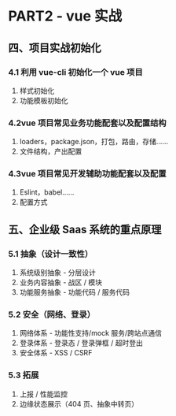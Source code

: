 # PART2 - vue 实战

## 四、项⽬实战初始化

### 4.1 利⽤ vue-cli 初始化⼀个 vue 项⽬

1. 样式初始化
2. 功能模板初始化

### 4.2vue 项⽬常⻅业务功能配套以及配置结构

1. loaders，package.json，打包，路由，存储……
2. ⽂件结构，产出配置

### 4.3vue 项⽬常⻅开发辅助功能配套以及配置

1. Eslint，babel……
2. 配置⽅式

## 五、企业级 Saas 系统的重点原理

### 5.1 抽象（设计⼀致性）

1. 系统级别抽象 - 分层设计
2. 业务内容抽象 - 战区 / 模块
3. 功能服务抽象 - 功能代码 / 服务代码

### 5.2 安全（⽹络、登录）

1. ⽹络体系 - 功能性⽀持/mock 服务/跨站点通信
2. 登录体系 - 登录态 / 登录弹框 / 超时登出
3. 安全体系 - XSS / CSRF

### 5.3 拓展

1. 上报 / 性能监控
2. 边缘状态展示（404 ⻚、抽象中转⻚）
